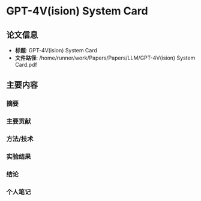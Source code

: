 # GPT-4V(ision) System Card

## 论文信息
- **标题**: GPT-4V(ision) System Card
- **文件路径**: /home/runner/work/Papers/Papers/LLM/GPT-4V(ision) System Card.pdf

## 主要内容

### 摘要


### 主要贡献


### 方法/技术


### 实验结果


### 结论


### 个人笔记


